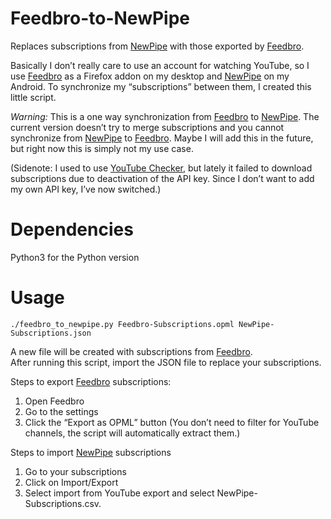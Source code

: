 # Feedbro-to-NewPipe
 Replaces subscriptions from [NewPipe](https://newpipe.schabi.org/) with those exported by [Feedbro](https://nodetics.com/feedbro/).  

Basically I don’t really care to use an account for watching YouTube, so I use [Feedbro](https://nodetics.com/feedbro/) as a Firefox addon on my desktop and [NewPipe](https://newpipe.schabi.org/) on my Android. To synchronize my “subscriptions” between them, I created this little script.  

*Warning:* This is a one way synchronization from [Feedbro](https://nodetics.com/feedbro/) to [NewPipe](https://newpipe.schabi.org/). The current version doesn’t try to merge subscriptions and you cannot synchronize from [NewPipe](https://newpipe.schabi.org/) to [Feedbro](https://nodetics.com/feedbro/). Maybe I will add this in the future, but right now this is simply not my use case.  

(Sidenote: I used to use [YouTube Checker](https://github.com/XrXr/YoutubeSubscriptionChecker), but lately it failed to download subscriptions due to deactivation of the API key. Since I don’t want to add my own API key, I’ve now switched.)  

# Dependencies
Python3 for the Python version

# Usage
`./feedbro_to_newpipe.py Feedbro-Subscriptions.opml NewPipe-Subscriptions.json`  

A new file will be created with subscriptions from [Feedbro](https://nodetics.com/feedbro/).  
After running this script, import the JSON file to replace your subscriptions.  

Steps to export [Feedbro](https://nodetics.com/feedbro/) subscriptions:
1. Open Feedbro
2. Go to the settings
3. Click the “Export as OPML” button
(You don’t need to filter for YouTube channels, the script will automatically extract them.)  

Steps to import [NewPipe](https://newpipe.schabi.org/) subscriptions
1. Go to your subscriptions
2. Click on Import/Export
3. Select import from YouTube export and select NewPipe-Subscriptions.csv.
